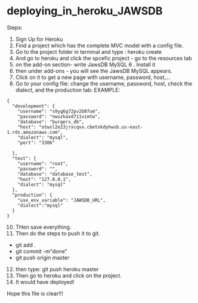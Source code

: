 # deploying_in_heroku_JAWSDB

Steps:
1. Sign Up for Heroku
2. Find a project which has the complete MVC model with a config file.
3. Go to the project folder in terminal and type : heroku create
4. And go to heroku and click the spcefic project - go to the resources tab 
5. on the add-on section- write JawsDB MySQL
6 . Install it
7. then under add-ons - you will see the JawsDB MySQL appears. 
8. Click on it to get a new page with username, password, host,...
9. Go to your config file: change the username, password, host, check the dialect,
and the production tab:
EXAMPLE:
```
{
  "development": {
    "username": "s9yg6g72pv2b07um",
    "password": "nwuzkaxd711vimtw",
    "database": "burgers_db",
    "host": "otwsl2e23jrxcqvx.cbetxkdyhwsb.us-east-1.rds.amazonaws.com",
    "dialect": "mysql",
    "port": "3306"

  },
  "test": {
    "username": "root",
    "password": "",
    "database": "database_test",
    "host": "127.0.0.1",
    "dialect": "mysql"
  },
  "production": {
    "use_env_variable": "JAWSDB_URL",
    "dialect":"mysql"
  }
}
```

10. THen save everything.
11. Then do the steps to push it to git.
  - git add .
  - git commit -m"done"
  - git push origin master
  
12. then type: git push heroku master
13. Then go to heroku and click on the project.
14. It would have deployed!

Hope this file is clear!!!
